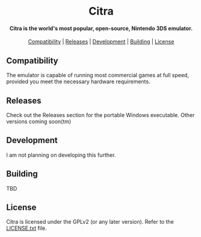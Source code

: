 <h1 align="center">
  <br>
  <b>Citra</b>
  <br>
</h1>

<h4 align="center"><b>Citra</b> is the world's most popular, open-source, Nintendo 3DS emulator.
<br>

</h4>

<p align="center">
  <a href="#compatibility">Compatibility</a> |
  <a href="#releases">Releases</a> |
  <a href="#development">Development</a> |
  <a href="#building">Building</a> |
  <a href="#license">License</a>
</p>


## Compatibility

The emulator is capable of running most commercial games at full speed, provided you meet the necessary hardware requirements.

## Releases

Check out the Releases section for the portable Windows executable. Other versions coming soon(tm)

## Development

I am not planning on developing this further.

## Building

TBD


## License

Citra is licensed under the GPLv2 (or any later version). Refer to the [LICENSE.txt](https://github.com/citra-emu/citra/blob/master/license.txt) file.
